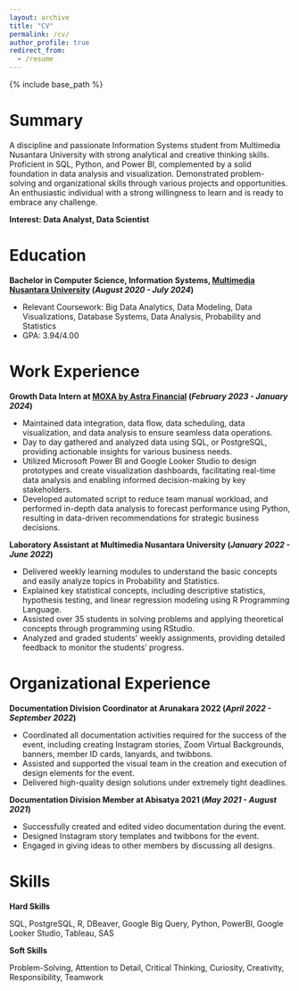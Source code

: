 ```yaml
---
layout: archive
title: "CV"
permalink: /cv/
author_profile: true
redirect_from:
  - /resume
---
```


{% include base_path %}

Summary
======
A discipline and passionate Information Systems student from Multimedia Nusantara University with strong analytical and creative thinking skills. Proficient in SQL, Python, and Power BI, complemented by a solid foundation in data analysis and visualization. Demonstrated problem-solving and organizational skills through various projects and opportunities. An enthusiastic individual with a strong willingness to learn and is ready to embrace any challenge.

**Interest: Data Analyst, Data Scientist**

Education
======
**Bachelor in Computer Science, Information Systems, [Multimedia Nusantara University](https://www.umn.ac.id/sistem-informasi/) (_August 2020 - July 2024_)**
- Relevant Coursework: Big Data Analytics, Data Modeling, Data Visualizations, Database Systems, Data Analysis, Probability and Statistics
- GPA: 3.94/4.00

Work Experience
======
**Growth Data Intern at [MOXA by Astra Financial](https://www.moxa.id/) (_February 2023 - January 2024_)**
- Maintained data integration, data flow, data scheduling, data visualization, and data analysis to ensure seamless data operations.
- Day to day gathered and analyzed data using SQL, or PostgreSQL, providing actionable insights for various business needs.
- Utilized Microsoft Power BI and Google Looker Studio to design prototypes and create visualization dashboards, facilitating real-time data analysis and enabling informed decision-making by key stakeholders.
- Developed automated script to reduce team manual workload, and performed in-depth data analysis to forecast performance using Python, resulting in data-driven recommendations for strategic business decisions.

**Laboratory Assistant at Multimedia Nusantara University (_January 2022 - June 2022_)**
- Delivered weekly learning modules to understand the basic concepts and easily analyze topics in Probability and Statistics.
- Explained key statistical concepts, including descriptive statistics, hypothesis testing, and linear regression modeling using R Programming Language.
- Assisted over 35 students in solving problems and applying theoretical concepts through programming using RStudio.
- Analyzed and graded students’ weekly assignments, providing detailed feedback to monitor the students’ progress.

Organizational Experience
======
**Documentation Division Coordinator at Arunakara 2022 (_April 2022 - September 2022_)**
- Coordinated all documentation activities required for the success of the event, including creating Instagram stories, Zoom Virtual Backgrounds, banners, member ID cards, lanyards, and twibbons.
- Assisted and supported the visual team in the creation and execution of design elements for the event.
- Delivered high-quality design solutions under extremely tight deadlines.

**Documentation Division Member at Abisatya 2021 (_May 2021 - August 2021_)**
- Successfully created and edited video documentation during the event.
- Designed Instagram story templates and twibbons for the event. 
- Engaged in giving ideas to other members by discussing all designs.
  
Skills
======
**Hard Skills**

SQL, PostgreSQL, R, DBeaver, Google Big Query, Python, PowerBI, Google Looker Studio, Tableau, SAS

<!--
* Skill 1
* Skill 2
  * Sub-skill 2.1
  * Sub-skill 2.2
  * Sub-skill 2.3
* Skill 3 -->

**Soft Skills**

Problem-Solving, Attention to Detail, Critical Thinking, Curiosity, Creativity, Responsibility, Teamwork

<!--
Publications
======
  <ul>{% for post in site.publications reversed %}
    {% include archive-single-cv.html %}
  {% endfor %}</ul>
  
Talks
======
  <ul>{% for post in site.talks reversed %}
    {% include archive-single-talk-cv.html  %}
  {% endfor %}</ul>
  
Teaching
======
  <ul>{% for post in site.teaching reversed %}
    {% include archive-single-cv.html %}
  {% endfor %}</ul>
  
Service and leadership
======
* Currently signed in to 43 different slack teams
-->
